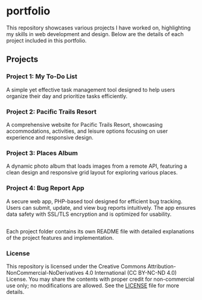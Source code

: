 # portfolio
This repository showcases various projects I have worked on, highlighting my skills in web development and design. Below are the details of each project included in this portfolio.

## Projects
### Project 1: My To-Do List
A simple yet effective task management tool designed to help users organize their day and prioritize tasks efficiently.

### Project 2: Pacific Trails Resort
A comprehensive website for Pacific Trails Resort, showcasing accommodations, activities, and leisure options focusing on user experience and responsive design.

### Project 3: Places Album
A dynamic photo album that loads images from a remote API, featuring a clean design and responsive grid layout for exploring various places.

### Project 4: Bug Report App
A secure web app, PHP-based tool designed for efficient bug tracking. Users can submit, update, and view bug reports intuitively. The app ensures data safety with SSL/TLS encryption and is optimized for usability.

##
Each project folder contains its own README file with detailed explanations of the project features and implementation.

### License
This repository is licensed under the Creative Commons Attribution-NonCommercial-NoDerivatives 4.0 International (CC BY-NC-ND 4.0) License. You may share the contents with proper credit for non-commercial use only; no modifications are allowed. See the [LICENSE](LICENSE)  file for more details.
